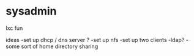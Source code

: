 # sysadmin
lxc fun

ideas
-set up dhcp / dns server ?
-set up nfs
-set up two clients
-ldap?
-some sort of home directory sharing
